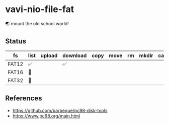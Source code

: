 # vavi-nio-file-fat

🌏 mount the old school world!

## Status

| fs       | list | upload | download | copy | move | rm | mkdir | cache |
|----------|------|--------|----------|------|------|----|-------|-------|
| FAT12    | ✅   |        | ✅       |      |   |  |    |    |
| FAT16    | 🚧   |        |          |      |   |  |    |    |
| FAT32    | 🚧   |        |          |      |   |  |    |    |


## References

 * https://github.com/barbeque/pc98-disk-tools
 * https://www.pc98.org/main.html